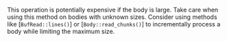 
This operation is potentially expensive if the body is large. Take care when using this
method on bodies with unknown sizes. Consider using methods like [`BufRead::lines()`] or
[`Body::read_chunks()`] to incrementally process a body while limiting the maximum size.

